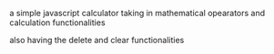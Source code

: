 a simple javascript calculator 
taking in mathematical opearators and calculation functionalities

also having the delete and clear functionalities